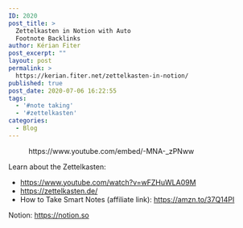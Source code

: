```yaml
---
ID: 2020
post_title: >
  Zettelkasten in Notion with Auto
  Footnote Backlinks
author: Kérian Fiter
post_excerpt: ""
layout: post
permalink: >
  https://kerian.fiter.net/zettelkasten-in-notion/
published: true
post_date: 2020-07-06 16:22:55
tags:
  - '#note taking'
  - '#zettelkasten'
categories:
  - Blog
---
```

<!-- wp:core-embed/youtube {"url":"https://www.youtube.com/embed/-MNA-_zPNww","type":"rich","providerNameSlug":"embed-handler","className":"wp-embed-aspect-16-9 wp-has-aspect-ratio"} --><figure class="wp-block-embed-youtube wp-block-embed is-type-rich is-provider-embed-handler wp-embed-aspect-16-9 wp-has-aspect-ratio">

<div class="wp-block-embed__wrapper">
  https://www.youtube.com/embed/-MNA-_zPNww
</div></figure> 

<!-- /wp:core-embed/youtube -->

<!-- wp:paragraph -->

Learn about the Zettelkasten:

<!-- /wp:paragraph -->

<!-- wp:list -->

*   <a rel="noreferrer noopener" href="https://www.youtube.com/watch?v=wFZHuWLA09M" target="_blank">https://www.youtube.com/watch?v=wFZHuWLA09M </a>
*   <a rel="noreferrer noopener" href="https://zettelkasten.de/" target="_blank">https://zettelkasten.de/ </a>
*   How to Take Smart Notes (affiliate link): <a rel="noreferrer noopener" href="https://amzn.to/37Q14PI" target="_blank">https://amzn.to/37Q14PI </a>

<!-- /wp:list -->

<!-- wp:paragraph -->

Notion: <a href="https://notion.so" target="_blank" rel="noreferrer noopener">https://notion.so</a>

<!-- /wp:paragraph -->